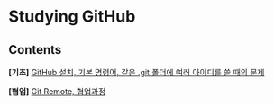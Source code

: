 # Studying GitHub

## Contents

**[기초]** [GitHub 설치, 기본 명령어, 같은 .git 폴더에 여러 아이디를 쓸 때의 문제]()

**[협업]** [Git Remote, 협업과정]()